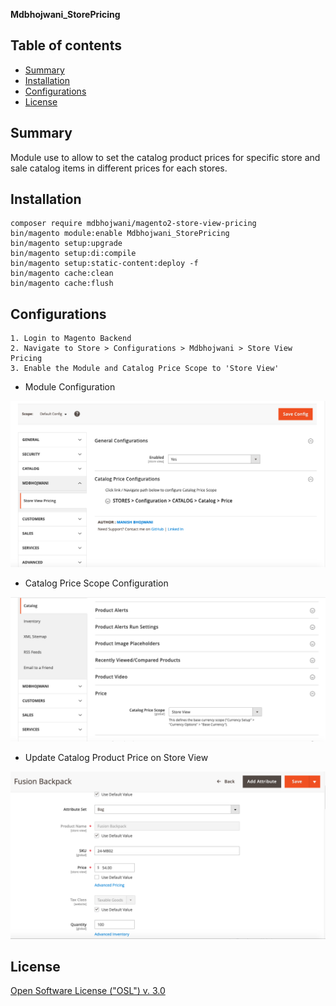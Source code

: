<strong>Mdbhojwani_StorePricing</strong> 

## Table of contents

- [Summary](#summary)
- [Installation](#installation)
- [Configurations](#configurations)
- [License](#license)

## Summary

Module use to allow to set the catalog product prices for specific store and sale catalog items in different prices for each stores.

## Installation

```
composer require mdbhojwani/magento2-store-view-pricing
bin/magento module:enable Mdbhojwani_StorePricing
bin/magento setup:upgrade
bin/magento setup:di:compile
bin/magento setup:static-content:deploy -f
bin/magento cache:clean
bin/magento cache:flush
```

## Configurations

```
1. Login to Magento Backend
2. Navigate to Store > Configurations > Mdbhojwani > Store View Pricing
3. Enable the Module and Catalog Price Scope to 'Store View'
```
- Module Configuration

![Module Configuration Screen](media/slide-1.png)
<br />
- Catalog Price Scope Configuration

![Catalog Price Scope Configuration Screen](media/slide-2.png)
<br />
- Update Catalog Product Price on Store View

![Catalog Product Price Update on Store View Screen](media/slide-3.png)


## License

[Open Software License ("OSL") v. 3.0](https://opensource.org/license/osl-3-0-php)

